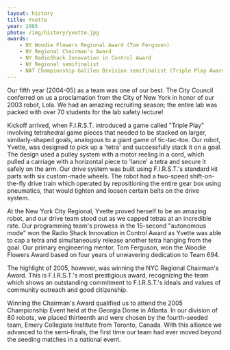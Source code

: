```yaml
---
layout: history
title: Yvette
year: 2005
photo: /img/history/yvette.jpg
awards:
    - NY Woodie Flowers Regional Award (Tom Ferguson)
    - NY Regional Chairman's Award
    - NY RadioShack Innovation in Control Award
    - NY Regional semifinalist
    - NAT Championship Galileo Division semifinalist (Triple Play Award by some team)
---
```

Our fifth year (2004-05) as a team was one of our best. The City Council conferred on us a proclamation from the City of New York in honor of our 2003 robot, Lola. We had an amazing recruiting season; the entire lab was packed with over 70 students for the lab safety lecture!

Kickoff arrived, when F.I.R.S.T. introduced a game called "Triple Play" involving tetrahedral game pieces that needed to be stacked on larger, similarly-shaped goals, analogous to a giant game of tic-tac-toe. Our robot, Yvette, was designed to pick up a 'tetra' and successfully stack it on a goal. The design used a pulley system with a motor reeling in a cord, which pulled a carriage with a horizontal piece to 'lance' a tetra and secure it safely on the arm. Our drive system was built using F.I.R.S.T.'s standard kit parts with six custom-made wheels. The robot had a two-speed shift-on-the-fly drive train which operated by repositioning the entire gear box using pneumatics, that would tighten and loosen certain belts on the drive system.

At the New York City Regional, Yvette proved herself to be an amazing robot, and our drive team stood out as we capped tetras at an incredible rate. Our programming team's prowess in the 15-second "autonomous mode" won the Radio Shack Innovation in Control Award as Yvette was able to cap a tetra and simultaneously release another tetra hanging from the goal. Our primary engineering mentor, Tom Ferguson, won the Woodie Flowers Award based on four years of unwavering dedication to Team 694.

The highlight of 2005, however, was winning the NYC Regional Chairman's Award. This is F.I.R.S.T.'s most prestigious award, recognizing the team which shows an outstanding commitment to F.I.R.S.T.'s ideals and values of community outreach and good citizenship.

Winning the Chairman's Award qualified us to attend the 2005 Championship Event held at the Georgia Dome in Atlanta. In our division of 80 robots, we placed thirteenth and were chosen by the fourth-seeded team, Emery Collegiate Institute from Toronto, Canada. With this alliance we advanced to the semi-finals, the first time our team had ever moved beyond the seeding matches in a national event.
